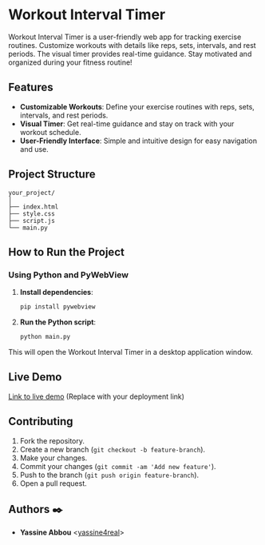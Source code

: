 # Workout Interval Timer

Workout Interval Timer is a user-friendly web app for tracking exercise routines. Customize workouts with details like reps, sets, intervals, and rest periods. The visual timer provides real-time guidance. Stay motivated and organized during your fitness routine!

## Features

- **Customizable Workouts**: Define your exercise routines with reps, sets, intervals, and rest periods.
- **Visual Timer**: Get real-time guidance and stay on track with your workout schedule.
- **User-Friendly Interface**: Simple and intuitive design for easy navigation and use.

## Project Structure
``` 
your_project/
│
├── index.html
├── style.css
├── script.js
└── main.py 
```

## How to Run the Project

### Using Python and PyWebView

1. **Install dependencies**:
    ```sh
    pip install pywebview
    ```

2. **Run the Python script**:
    ```sh
    python main.py
    ```

This will open the Workout Interval Timer in a desktop application window.


## Live Demo

[Link to live demo](https://<username>.github.io/<repository>/) (Replace with your deployment link)

## Contributing

1. Fork the repository.
2. Create a new branch (`git checkout -b feature-branch`).
3. Make your changes.
4. Commit your changes (`git commit -am 'Add new feature'`).
5. Push to the branch (`git push origin feature-branch`).
6. Open a pull request.



## Authors :black_nib:

- **Yassine Abbou** <[yassine4real](https://github.com/yassine4real)>
